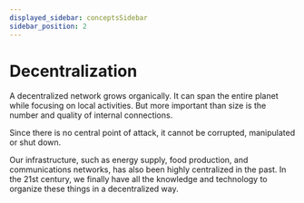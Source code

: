 ```yaml
---
displayed_sidebar: conceptsSidebar
sidebar_position: 2
---
```


# Decentralization

A decentralized network grows organically. It can span the entire planet while focusing on local activities. But more important than size is the number and quality of internal connections.

Since there is no central point of attack, it cannot be corrupted, manipulated or shut down.

Our infrastructure, such as energy supply, food production, and communications networks, has also been highly centralized in the past. In the 21st century, we finally have all the knowledge and technology to organize these things in a decentralized way. 